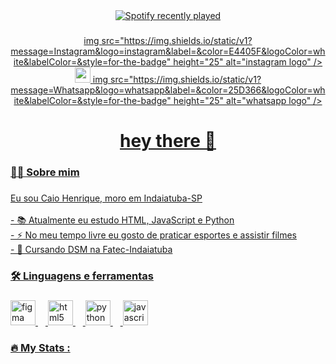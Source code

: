 <div align="center">
  <a href="https://open.spotify.com/user/❤️C❤️">
    <img src="https://spotify-recently-played-readme.vercel.app/api?user=%E2%9D%A4%EF%B8%8FC%E2%9D%A4%EF%B8%8F&count=5" alt="Spotify recently played"  />
  </a>
</div>

###

###

<div align="center">
  <a href= "https://www.instagram.com/____caioh____?igsh=MTUxd3V1ZHNsa2N6dg%3D%3D&utm_source=qr"> img src="https://img.shields.io/static/v1?message=Instagram&logo=instagram&label=&color=E4405F&logoColor=white&labelColor=&style=for-the-badge" height="25" alt="instagram logo" />
  <img src="https://img.shields.io/static/v1?message=Gmail&logo=gmail&label=&color=D14836&logoColor=white&labelColor=&style=for-the-badge" height="25" alt="gmail logo"  />
  <a href= "https://wa.me/5519983727390?text="> img src="https://img.shields.io/static/v1?message=Whatsapp&logo=whatsapp&label=&color=25D366&logoColor=white&labelColor=&style=for-the-badge" height="25" alt="whatsapp logo"  />
</div>

###

<h1 align="center">hey there 👋</h1>

###

<h3 align="left">👩‍💻  Sobre mim</h3>

###

<p align="left">Eu sou Caio Henrique, moro em Indaiatuba-SP<br><br>- 📚 Atualmente eu estudo HTML, JavaScript e Python<br>- ⚡ No meu tempo livre eu gosto de praticar esportes e assistir filmes<br>- 🎒 Cursando DSM na Fatec-Indaiatuba</p>

###

<h3 align="left">🛠 Linguagens e ferramentas</h3>

###

<div align="left">
  <img src="https://cdn.jsdelivr.net/gh/devicons/devicon/icons/figma/figma-original.svg" height="40" alt="figma logo"  />
  <img width="12" />
  <img src="https://cdn.jsdelivr.net/gh/devicons/devicon/icons/html5/html5-original.svg" height="40" alt="html5 logo"  />
  <img width="12" />
  <img src="https://cdn.jsdelivr.net/gh/devicons/devicon/icons/python/python-original.svg" height="40" alt="python logo"  />
  <img width="12" />
  <img src="https://cdn.jsdelivr.net/gh/devicons/devicon/icons/javascript/javascript-original.svg" height="40" alt="javascript logo"  />
</div>

###

<h3 align="left">🔥   My Stats :</h3>

###
